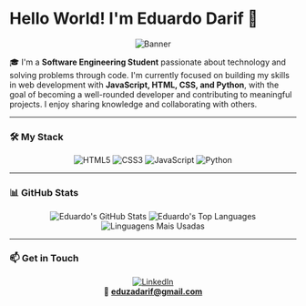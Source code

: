# Hello World! I'm Eduardo Darif 👋

<div align="center">
  
![Banner](https://media0.giphy.com/media/v1.Y2lkPTc5MGI3NjExM3FkZG92dzhuZWg4ajl1ajZzaHhkYWZxN2c0Z3E4NGVpM3h5OXoweSZlcD12MV9pbnRlcm5hbF9naWZfYnlfaWQmY3Q9Zw/97e6IX0kayYTK/giphy.gif)

</div>

🎓 I'm a **Software Engineering Student** passionate about technology and solving problems through code. I'm currently focused on building my skills in web development with **JavaScript, HTML, CSS, and Python**, with the goal of becoming a well-rounded developer and contributing to meaningful projects. I enjoy sharing knowledge and collaborating with others.

---

### 🛠️ My Stack

<div align="center">
  
![HTML5](https://img.shields.io/badge/HTML5-E34F26?style=for-the-badge&logo=html5&logoColor=white)
![CSS3](https://img.shields.io/badge/CSS3-1572B6?style=for-the-badge&logo=css3&logoColor=white)
![JavaScript](https://img.shields.io/badge/JavaScript-F7DF1E?style=for-the-badge&logo=javascript&logoColor=black)
![Python](https://img.shields.io/badge/Python-3776AB?style=for-the-badge&logo=python&logoColor=white)

</div>

---

### 📊 GitHub Stats

<div align="center">

![Eduardo's GitHub Stats](https://github-readme-stats.vercel.app/api?username=EduDarif&show_icons=true&count_private=true&theme=tokyonight&hide_border=true&bg_color=0D1117&title_color=58A6FF&icon_color=58A6FF) ![Eduardo's Top Languages](https://github-profile-summary-cards.vercel.app/api/cards/repos-per-language?username=EduDarif&theme=tokyonight) ![Linguagens Mais Usadas](https://github-readme-stats.vercel.app/api/top-langs/?username=EduDarif&layout=compact&theme=tokyonight)

</div>

---

### 📫 Get in Touch

<div align="center">

[![LinkedIn](https://img.shields.io/badge/LinkedIn-0077B5?style=for-the-badge&logo=linkedin&logoColor=white)](https://www.linkedin.com/in/edudarif/)  
📧 **eduzadarif@gmail.com**

</div>
